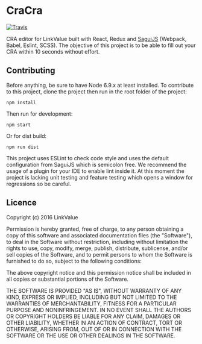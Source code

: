 # CraCra 

[![Travis](https://img.shields.io/travis/LinkValue/CraCra.svg?style=flat-square)](https://travis-ci.org/LinkValue/CraCra)

CRA editor for LinkValue built with React, Redux and [SaguiJS](https://github.com/saguijs/sagui) (Webpack, Babel, Eslint, SCSS).
The objective of this project is to be able to fill out your CRA within 10 seconds without effort.

## Contributing

Before anything, be sure to have Node 6.9.x at least installed.
To contribute to this project, clone the project then run in the root folder of the project:

```
npm install
```

Then run for development:

```
npm start
```

Or for dist build:

```
npm run dist
```

This project uses ESLint to check code style and uses the default configuration from SaguiJS which is semicolon free.
We recommend the usage of a plugin for your IDE to enable lint inside it. At this moment the project is lacking unit
testing and feature testing which opens a window for regressions so be careful.

## Licence

Copyright (c) 2016 LinkValue

Permission is hereby granted, free of charge, to any person obtaining a copy of this software and associated documentation files (the "Software"), to deal in the Software without restriction, including without limitation the rights to use, copy, modify, merge, publish, distribute, sublicense, and/or sell copies of the Software, and to permit persons to whom the Software is furnished to do so, subject to the following conditions:

The above copyright notice and this permission notice shall be included in all copies or substantial portions of the Software.

THE SOFTWARE IS PROVIDED "AS IS", WITHOUT WARRANTY OF ANY KIND, EXPRESS OR IMPLIED, INCLUDING BUT NOT LIMITED TO THE WARRANTIES OF MERCHANTABILITY, FITNESS FOR A PARTICULAR PURPOSE AND NONINFRINGEMENT. IN NO EVENT SHALL THE AUTHORS OR COPYRIGHT HOLDERS BE LIABLE FOR ANY CLAIM, DAMAGES OR OTHER LIABILITY, WHETHER IN AN ACTION OF CONTRACT, TORT OR OTHERWISE, ARISING FROM, OUT OF OR IN CONNECTION WITH THE SOFTWARE OR THE USE OR OTHER DEALINGS IN THE SOFTWARE.

